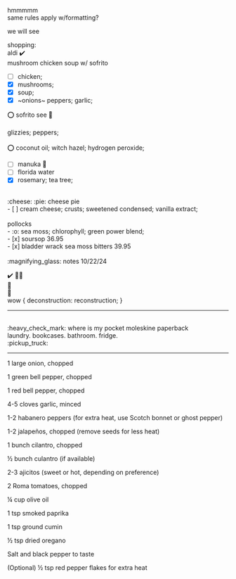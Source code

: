hmmmmm  
same rules apply w/formatting?

we will see  

shopping:  
aldi :heavy_check_mark: <br>
mushroom chicken soup w/ sofrito
- [ ] chicken;
- [x] mushrooms;
- [x] soup;
- [x] ~onions~ peppers; garlic;

:o: sofrito see :arrow_down_small: <br><br>
glizzies; peppers;<br><br>
:o: coconut oil; witch hazel; hydrogen peroxide;
<br>
- [ ] manuka :honey_pot:
- [ ] florida water 
- [x] rosemary; tea tree;<br>
<br>
:cheese: :pie: cheese pie<br>
- [ ] cream cheese; crusts; sweetened condensed; vanilla extract;
<br><br>
pollocks <br>
- :o: sea moss; chlorophyll; green power blend;<br>
- [x] soursop 36.95<br>
- [x] bladder wrack sea moss bitters 39.95
<br><br>
:magnifying_glass: notes 10/22/24 

:heavy_check_mark: :lotus_position_man:<br>
:book:<br>
:white_heart:<br>
wow { deconstruction: reconstruction; }<br>
<hr><br>
:heavy_check_mark: where is my pocket moleskine paperback <br>
laundry. bookcases. bathroom. fridge. <br>
:pickup_truck: <br>
<hr>
1 large onion, chopped

1 green bell pepper, chopped

1 red bell pepper, chopped

4-5 cloves garlic, minced

1-2 habanero peppers (for extra heat, use Scotch bonnet or ghost pepper)

1-2 jalapeños, chopped (remove seeds for less heat)

1 bunch cilantro, chopped

½ bunch culantro (if available)

2-3 ajicitos (sweet or hot, depending on preference)

2 Roma tomatoes, chopped

¼ cup olive oil

1 tsp smoked paprika

1 tsp ground cumin

½ tsp dried oregano

Salt and black pepper to taste

(Optional) ½ tsp red pepper flakes for extra heat


